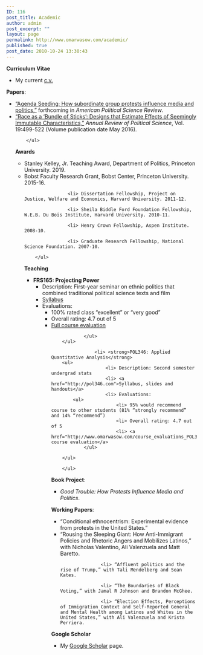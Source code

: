 ```yaml
---
ID: 116
post_title: Academic
author: admin
post_excerpt: ""
layout: page
permalink: http://www.omarwasow.com/academic/
published: true
post_date: 2010-10-24 13:30:43
---
```

<strong>Curriculum Vitae</strong>
	<ul>
                	<li> My current <a href="http://www.omarwasow.com/otw_currvita2019_08.pdf">c.v.</a>
        </ul>


<strong>Papers</strong>:
	<ul>
                	<li><a href="http://omarwasow.com/APSR_protests2_7.pdf">“Agenda Seeding: How subordinate group protests influence media and politics,”</a> forthcoming in <em>American Political Science Review</em>.
                	<li><a href="http://arjournals.annualreviews.org/eprint/wGsiwSKsINE9hYD5Px5Y/full/10.1146/annurev-polisci-032015-010015">“Race as a ‘Bundle of Sticks’: Designs that Estimate Effects of Seemingly Immutable Characteristics,”</a> <em>Annual Review of Political Science</em>, Vol. 19:499-522 (Volume publication date May 2016).

        </ul>

<strong>Awards</strong>
	<ul>
                	<li> Stanley Kelley, Jr. Teaching Award, Department of Politics, Princeton University. 2019.
                	<li> Bobst Faculty Research Grant, Bobst Center, Princeton University. 2015-16.


                	<li> Dissertation Fellowship, Project on Justice, Welfare and Economics, Harvard University. 2011-12.

                	<li> Sheila Biddle Ford Foundation Fellowship, W.E.B. Du Bois Institute, Harvard University. 2010-11.

                	<li> Henry Crown Fellowship, Aspen Institute. 2008-10.

                	<li> Graduate Research Fellowship, National Science Foundation. 2007-10.

        </ul>


<strong>Teaching</strong>
	<ul>
                	<li> <strong>FRS165: Projecting Power</strong>
	    <ul>
                	    <li> Description: First-year seminar on ethnic politics that combined traditional political science texts and film
                	    <li><a href="http://www.omarwasow.com/POL_FRS_2018_9.pdf">Syllabus</a>
                	    <li> Evaluations: 
	        <ul>
                	        <li> 100% rated class “excellent” or “very good”
                	        <li> Overall rating: 4.7 out of 5
                	        <li> <a href="http://www.omarwasow.com/course_evaluations_FRS165_2018.pdf">Full course evaluation</a>

    	        </ul>
	    </ul>

                	<li> <strong>POL346: Applied Quantitative Analysis</strong>
	    <ul>
                	    <li> Description: Second semester undergrad stats
                	    <li> <a href="http://pol346.com">Syllabus, slides and handouts</a>
                	    <li> Evaluations: 
	        <ul>
                	        <li> 95% would recommend course to other students (81% “strongly recommend” and 14% “recommend”) 
                	        <li> Overall rating: 4.7 out of 5
                	        <li> <a href="http://www.omarwasow.com/course_evaluations_POL346_2019.pdf">Full course evaluation</a>
    	        </ul>

	    </ul>

        </ul>

<strong>Book Project</strong>:
	<ul>
                   <li> <em>Good Trouble: How Protests Influence Media and Politics</em>.
</ul>

<strong>Working Papers</strong>:
	<ul>
                   <li> “Conditional ethnocentrism: Experimental evidence from protests in the United States.”
                   <li> “Rousing the Sleeping Giant: How Anti-Immigrant Policies and Rhetoric Angers and Mobilizes Latinos,” with Nicholas Valentino, Ali Valenzuela and Matt Baretto.

                   <li> “Affluent politics and the rise of Trump,” with Tali Mendelberg and Sean Kates.

                   <li> “The Boundaries of Black Voting,” with Jamal R Johnson and Brandon McGhee.

                   <li> “Election Effects, Perceptions of Immigration Context and Self-Reported General and Mental Health among Latinos and Whites in the United States,” with Ali Valenzuela and Krista Perriera.

</ul>


<strong>Google Scholar</strong>
	<ul>
                   <li> My <a href="https://scholar.google.com/citations?authorid=14403983943735397536" title="Google Scholar">Google Scholar</a> page.
</ul>